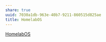 ```yaml
---
share: true
uuid: 7030a1db-963e-40b7-9211-860515d825ae
title: HomelabOS
---
```

[HomelabOS](https://homelabos.com/)